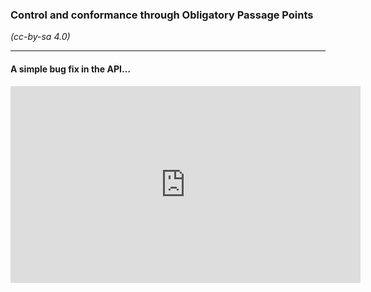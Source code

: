 ### Control and conformance through Obligatory Passage Points

_(cc-by-sa 4.0)_

---
#### A simple bug fix in the API…
<iframe width="560" height="315" src="http://localhost:8080" frameborder="0" allowfullscreen></iframe> 
